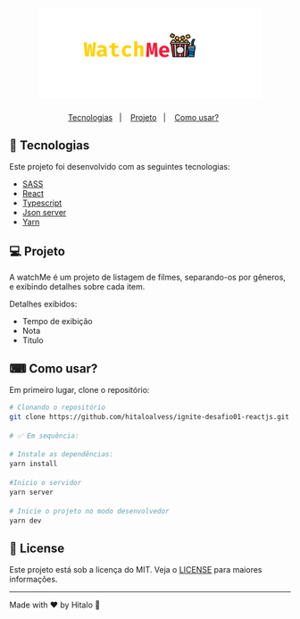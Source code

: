 <h1 align="center">
  <img alt="watchMe" title="watchMe" src=".github/logo.png" width="400px" />
</h1>

<!-- <p align="center">
     <img src=".github/executandoAplicacao.gif" alt="watchMe demo" />
</p> -->

<p align="center">
  <a href="#-technologias">Tecnologias</a>&nbsp;&nbsp;&nbsp;|&nbsp;&nbsp;&nbsp;
  <a href="#-projeto">Projeto</a>&nbsp;&nbsp;&nbsp;|&nbsp;&nbsp;&nbsp;
  <a href="#-como-usar?">Como usar?</a>&nbsp;&nbsp;&nbsp;&nbsp;&nbsp;&nbsp;
</p>

## 🚀 Tecnologias

Este projeto foi desenvolvido com as seguintes tecnologias:

- <a href="https://sass-lang.com/">SASS</a>
- <a href="https://pt-br.reactjs.org/">React</a>
- <a href="https://www.typescriptlang.org/">Typescript</a>
- <a href="https://www.npmjs.com/package/json-server">Json server</a>
- <a href="https://yarnpkg.com/">Yarn</a>

## 💻 Projeto

A watchMe é um projeto de listagem de filmes, separando-os por gêneros, e exibindo detalhes sobre cada item. 

Detalhes exibidos:
- Tempo de exibição
- Nota
- Titulo

## ⌨ Como usar?

Em primeiro lugar, clone o repositório:

```bash
# Clonando o repositório
git clone https://github.com/hitaloalvess/ignite-desafio01-reactjs.git

# ✅ Em sequência:

# Instale as dependências:
yarn install

#Inicio o servidor
yarn server

# Inicie o projeto no modo desenvolvedor
yarn dev
```

## :memo: License

Este projeto está sob a licença do MIT. Veja o [LICENSE](https://github.com/hitaloalvess/ignite-desafio02-reactjs/blob/main/LICENSE) para maiores informações.

---
Made with ♥ by Hitalo 🚀
